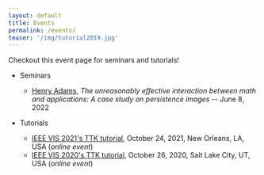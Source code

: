 ```yaml
---
layout: default
title: Events
permalink: /events/
teaser: '/img/tutorial2019.jpg'
---
```


Checkout this event page for seminars and tutorials!

- Seminars
  - <a href='../seminars/index.html#adams22'>Henry Adams</a>,
  *The unreasonably effective interaction between math and
applications: A case study on persistence images* -- June 8, 2022

- Tutorials
  - [IEEE VIS 2021's TTK tutorial](https://topology-tool-kit.github.io/ieeeVis2021Tutorial.html), October 24, 2021, New Orleans, LA, USA (*online event*)
  - [IEEE VIS 2020's TTK tutorial](https://topology-tool-kit.github.io/ieeeVis2020Tutorial.html), October 26, 2020, Salt Lake City, UT, USA (*online event*)

<!-- - Training -->

